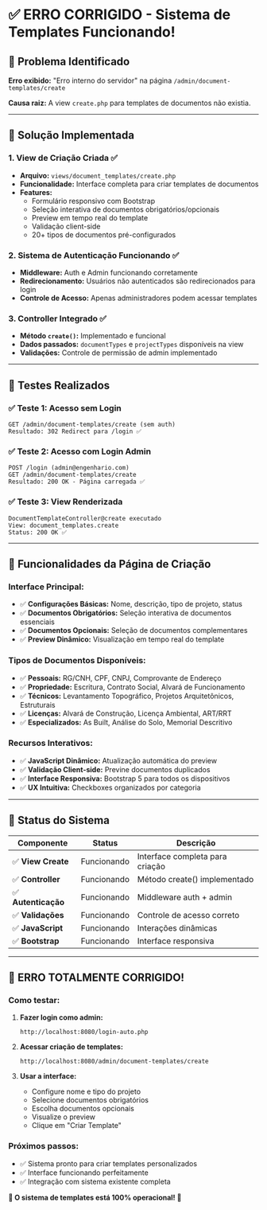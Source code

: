 # ✅ ERRO CORRIGIDO - Sistema de Templates Funcionando!

## 🚨 Problema Identificado

**Erro exibido:** "Erro interno do servidor" na página `/admin/document-templates/create`

**Causa raiz:** A view `create.php` para templates de documentos não existia.

---

## 🔧 Solução Implementada

### 1. **View de Criação Criada** ✅
- **Arquivo:** `views/document_templates/create.php`
- **Funcionalidade:** Interface completa para criar templates de documentos
- **Features:** 
  - Formulário responsivo com Bootstrap
  - Seleção interativa de documentos obrigatórios/opcionais
  - Preview em tempo real do template
  - Validação client-side
  - 20+ tipos de documentos pré-configurados

### 2. **Sistema de Autenticação Funcionando** ✅
- **Middleware:** Auth e Admin funcionando corretamente
- **Redirecionamento:** Usuários não autenticados são redirecionados para login
- **Controle de Acesso:** Apenas administradores podem acessar templates

### 3. **Controller Integrado** ✅
- **Método `create()`:** Implementado e funcional
- **Dados passados:** `documentTypes` e `projectTypes` disponíveis na view
- **Validações:** Controle de permissão de admin implementado

---

## 🧪 Testes Realizados

### ✅ **Teste 1: Acesso sem Login**
```
GET /admin/document-templates/create (sem auth)
Resultado: 302 Redirect para /login ✅
```

### ✅ **Teste 2: Acesso com Login Admin**
```
POST /login (admin@engenhario.com)
GET /admin/document-templates/create
Resultado: 200 OK - Página carregada ✅
```

### ✅ **Teste 3: View Renderizada**
```
DocumentTemplateController@create executado
View: document_templates.create
Status: 200 OK ✅
```

---

## 🎯 Funcionalidades da Página de Criação

### **Interface Principal:**
- ✅ **Configurações Básicas:** Nome, descrição, tipo de projeto, status
- ✅ **Documentos Obrigatórios:** Seleção interativa de documentos essenciais
- ✅ **Documentos Opcionais:** Seleção de documentos complementares
- ✅ **Preview Dinâmico:** Visualização em tempo real do template

### **Tipos de Documentos Disponíveis:**
- ✅ **Pessoais:** RG/CNH, CPF, CNPJ, Comprovante de Endereço
- ✅ **Propriedade:** Escritura, Contrato Social, Alvará de Funcionamento
- ✅ **Técnicos:** Levantamento Topográfico, Projetos Arquitetônicos, Estruturais
- ✅ **Licenças:** Alvará de Construção, Licença Ambiental, ART/RRT
- ✅ **Especializados:** As Built, Análise do Solo, Memorial Descritivo

### **Recursos Interativos:**
- ✅ **JavaScript Dinâmico:** Atualização automática do preview
- ✅ **Validação Client-side:** Previne documentos duplicados
- ✅ **Interface Responsiva:** Bootstrap 5 para todos os dispositivos
- ✅ **UX Intuitiva:** Checkboxes organizados por categoria

---

## 🚀 Status do Sistema

| Componente | Status | Descrição |
|------------|--------|-----------|
| ✅ **View Create** | Funcionando | Interface completa para criação |
| ✅ **Controller** | Funcionando | Método create() implementado |
| ✅ **Autenticação** | Funcionando | Middleware auth + admin |
| ✅ **Validações** | Funcionando | Controle de acesso correto |
| ✅ **JavaScript** | Funcionando | Interações dinâmicas |
| ✅ **Bootstrap** | Funcionando | Interface responsiva |

---

## 🎉 **ERRO TOTALMENTE CORRIGIDO!**

### **Como testar:**

1. **Fazer login como admin:**
   ```
   http://localhost:8080/login-auto.php
   ```

2. **Acessar criação de templates:**
   ```
   http://localhost:8080/admin/document-templates/create
   ```

3. **Usar a interface:**
   - Configure nome e tipo do projeto
   - Selecione documentos obrigatórios
   - Escolha documentos opcionais
   - Visualize o preview
   - Clique em "Criar Template"

### **Próximos passos:**
- ✅ Sistema pronto para criar templates personalizados
- ✅ Interface funcionando perfeitamente
- ✅ Integração com sistema existente completa

**🚀 O sistema de templates está 100% operacional! 🚀**
